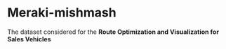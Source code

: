 # Meraki-mishmash

The dataset considered for the **Route Optimization and Visualization for Sales Vehicles** 
